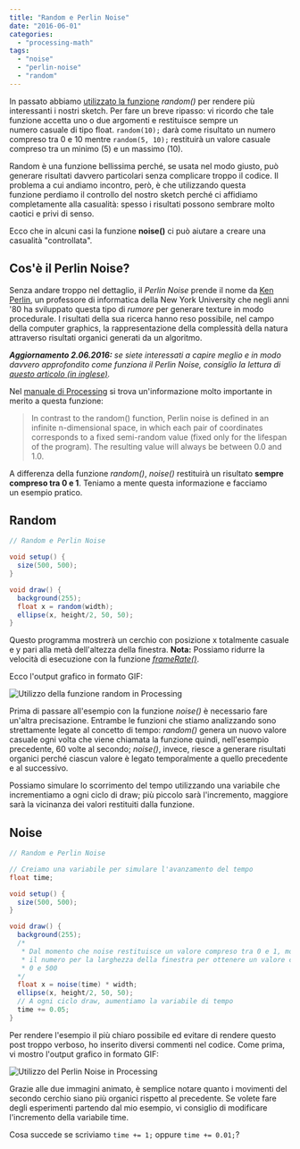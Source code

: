 ```yaml
---
title: "Random e Perlin Noise"
date: "2016-06-01"
categories: 
  - "processing-math"
tags: 
  - "noise"
  - "perlin-noise"
  - "random"
---
```


In passato abbiamo [utilizzato la funzione](https://blog.federicopepe.com/2015/09/println-e-random/) _random()_ per rendere più interessanti i nostri sketch. Per fare un breve ripasso: vi ricordo che tale funzione accetta uno o due argomenti e restituisce sempre un numero casuale di tipo float. `random(10);` darà come risultato un numero compreso tra 0 e 10 mentre `random(5, 10);` restituirà un valore casuale compreso tra un minimo (5) e un massimo (10).

Random è una funzione bellissima perché, se usata nel modo giusto, può generare risultati davvero particolari senza complicare troppo il codice. Il problema a cui andiamo incontro, però, è che utilizzando questa funzione perdiamo il controllo del nostro sketch perché ci affidiamo completamente alla casualità: spesso i risultati possono sembrare molto caotici e privi di senso.

Ecco che in alcuni casi la funzione **noise()** ci può aiutare a creare una casualità "controllata".

## Cos'è il Perlin Noise?

Senza andare troppo nel dettaglio, il _Perlin Noise_ prende il nome da [Ken Perlin](http://mrl.nyu.edu/~perlin/), un professore di informatica della New York University che negli anni '80 ha sviluppato questa tipo di _rumore_ per generare texture in modo procedurale. I risultati della sua ricerca hanno reso possibile, nel campo della computer graphics, la rappresentazione della complessità della natura attraverso risultati organici generati da un algoritmo.

_**Aggiornamento 2.06.2016:** se siete interessati a capire meglio e in modo davvero approfondito come funziona il Perlin Noise, consiglio la lettura di [questo articolo (in inglese)](https://eev.ee/blog/2016/05/29/perlin-noise/)._

Nel [manuale di Processing](https://processing.org/reference/noise_.html) si trova un'informazione molto importante in merito a questa funzione:

> In contrast to the random() function, Perlin noise is defined in an infinite n-dimensional space, in which each pair of coordinates corresponds to a fixed semi-random value (fixed only for the lifespan of the program). The resulting value will always be between 0.0 and 1.0.

A differenza della funzione _random()_, _noise()_ restituirà un risultato **sempre compreso tra 0 e 1**. Teniamo a mente questa informazione e facciamo un esempio pratico.

## Random

```java
// Random e Perlin Noise

void setup() {
  size(500, 500);
}

void draw() {
  background(255);
  float x = random(width);
  ellipse(x, height/2, 50, 50);
}
```

Questo programma mostrerà un cerchio con posizione x totalmente casuale e y pari alla metà dell'altezza della finestra. **Nota:** Possiamo ridurre la velocità di esecuzione con la funzione [_frameRate()_](https://blog.federicopepe.com/2016/05/modulo-e-probabilita/).

Ecco l'output grafico in formato GIF:

![Utilizzo della funzione random in Processing](/assets/images/Processing_random.gif)

Prima di passare all'esempio con la funzione _noise()_ è necessario fare un'altra precisazione. Entrambe le funzioni che stiamo analizzando sono strettamente legate al concetto di tempo: _random()_ genera un nuovo valore casuale ogni volta che viene chiamata la funzione quindi, nell'esempio precedente, 60 volte al secondo; _noise()_, invece, riesce a generare risultati organici perché ciascun valore è legato temporalmente a quello precedente e al successivo.

Possiamo simulare lo scorrimento del tempo utilizzando una variabile che incrementiamo a ogni ciclo di draw; più piccolo sarà l'incremento, maggiore sarà la vicinanza dei valori restituiti dalla funzione.

## Noise

```java
// Random e Perlin Noise

// Creiamo una variabile per simulare l'avanzamento del tempo
float time; 

void setup() {
  size(500, 500);
}

void draw() {
  background(255);
  /*
   * Dal momento che noise restituisce un valore compreso tra 0 e 1, moltiplico
   * il numero per la larghezza della finestra per ottenere un valore compreso tra
   * 0 e 500
  */
  float x = noise(time) * width;
  ellipse(x, height/2, 50, 50);
  // A ogni ciclo draw, aumentiamo la variabile di tempo
  time += 0.05;
}
```

Per rendere l'esempio il più chiaro possibile ed evitare di rendere questo post troppo verboso, ho inserito diversi commenti nel codice. Come prima, vi mostro l'output grafico in formato GIF:

![Utilizzo del Perlin Noise in Processing](/assets/images/Processing_noise.gif)

Grazie alle due immagini animato, è semplice notare quanto i movimenti del secondo cerchio siano più organici rispetto al precedente. Se volete fare degli esperimenti partendo dal mio esempio, vi consiglio di modificare l'incremento della variabile time.

Cosa succede se scriviamo `time += 1;` oppure `time += 0.01;`?
